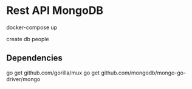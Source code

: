 # Rest API MongoDB

docker-compose up

create db people

## Dependencies

go get github.com/gorilla/mux
go get github.com/mongodb/mongo-go-driver/mongo